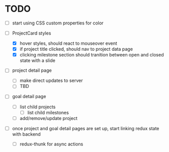 # TODO

- [ ] start using CSS custom properties for color

- [ ] ProjectCard styles
  - [x] hover styles, should react to mouseover event
  - [x] if project title clicked, should nav to project data page
  - [x] clicking milestone section should tranition between open and closed state with a slide
- [ ] project detail page
  - [ ] make direct updates to server
  - [ ] TBD
- [ ] goal detail page
  - [ ] list child projects
    - [ ] list child milestones
  - [ ] add/remove/update project

- [ ] once project and goal detail pages are set up, start linking redux state with backend
  - [ ] redux-thunk for async actions